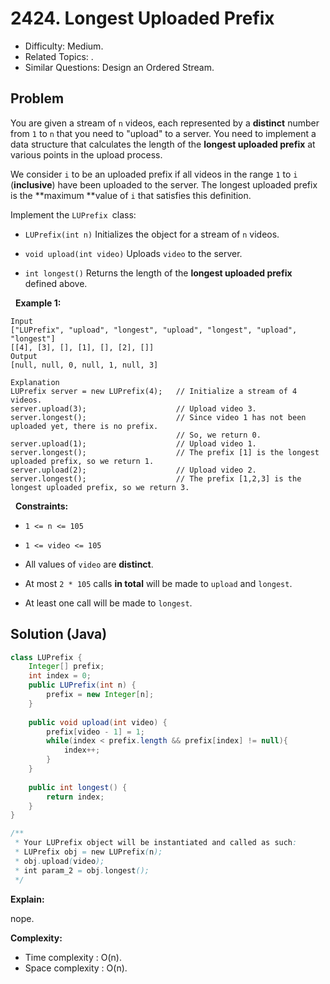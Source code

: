 # 2424. Longest Uploaded Prefix

- Difficulty: Medium.
- Related Topics: .
- Similar Questions: Design an Ordered Stream.

## Problem

You are given a stream of ```n``` videos, each represented by a **distinct** number from ```1``` to ```n``` that you need to "upload" to a server. You need to implement a data structure that calculates the length of the **longest uploaded prefix** at various points in the upload process.

We consider ```i``` to be an uploaded prefix if all videos in the range ```1``` to ```i``` (**inclusive**) have been uploaded to the server. The longest uploaded prefix is the **maximum **value of ```i``` that satisfies this definition.

Implement the ```LUPrefix ```class:


	
- ```LUPrefix(int n)``` Initializes the object for a stream of ```n``` videos.
	
- ```void upload(int video)``` Uploads ```video``` to the server.
	
- ```int longest()``` Returns the length of the **longest uploaded prefix** defined above.


 
**Example 1:**

```
Input
["LUPrefix", "upload", "longest", "upload", "longest", "upload", "longest"]
[[4], [3], [], [1], [], [2], []]
Output
[null, null, 0, null, 1, null, 3]

Explanation
LUPrefix server = new LUPrefix(4);   // Initialize a stream of 4 videos.
server.upload(3);                    // Upload video 3.
server.longest();                    // Since video 1 has not been uploaded yet, there is no prefix.
                                     // So, we return 0.
server.upload(1);                    // Upload video 1.
server.longest();                    // The prefix [1] is the longest uploaded prefix, so we return 1.
server.upload(2);                    // Upload video 2.
server.longest();                    // The prefix [1,2,3] is the longest uploaded prefix, so we return 3.
```

 
**Constraints:**


	
- ```1 <= n <= 105```
	
- ```1 <= video <= 105```
	
- All values of ```video``` are **distinct**.
	
- At most ```2 * 105``` calls **in total** will be made to ```upload``` and ```longest```.
	
- At least one call will be made to ```longest```.



## Solution (Java)

```java
class LUPrefix {
    Integer[] prefix;
    int index = 0;
    public LUPrefix(int n) {
        prefix = new Integer[n];
    }
    
    public void upload(int video) {
        prefix[video - 1] = 1;
        while(index < prefix.length && prefix[index] != null){
            index++;
        }
    }
    
    public int longest() {
        return index;
    }
}

/**
 * Your LUPrefix object will be instantiated and called as such:
 * LUPrefix obj = new LUPrefix(n);
 * obj.upload(video);
 * int param_2 = obj.longest();
 */
```

**Explain:**

nope.

**Complexity:**

* Time complexity : O(n).
* Space complexity : O(n).
